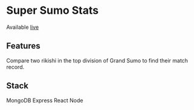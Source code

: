 # Super Sumo Stats

Available [live](https://super-sumo-stats.herokuapp.com/)

## Features

Compare two rikishi in the top division of Grand Sumo to find their match record.

## Stack

MongoDB
Express
React
Node
